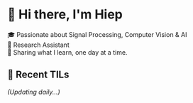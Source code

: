# 👋 Hi there, I'm Hiep

🎓 Passionate about Signal Processing, Computer Vision & AI  
🔬 Research Assistant  
📖 Sharing what I learn, one day at a time.

## 📝 Recent TILs
<!-- TIL_SECTION -->
*(Updating daily...)*
<!-- END_TIL_SECTION -->

